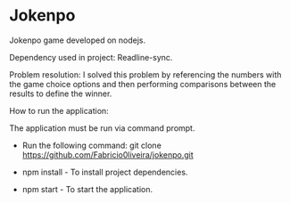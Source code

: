 # Jokenpo

Jokenpo game developed on nodejs. 

Dependency used in project: Readline-sync.

Problem resolution: I solved this problem by referencing the numbers with the game choice options and then performing comparisons between the results to define the winner.

How to run the application:

The application must be run via command prompt.

* Run the following command: git clone https://github.com/Fabricio0liveira/jokenpo.git

* npm install - To install project dependencies.

* npm start - To start the application.